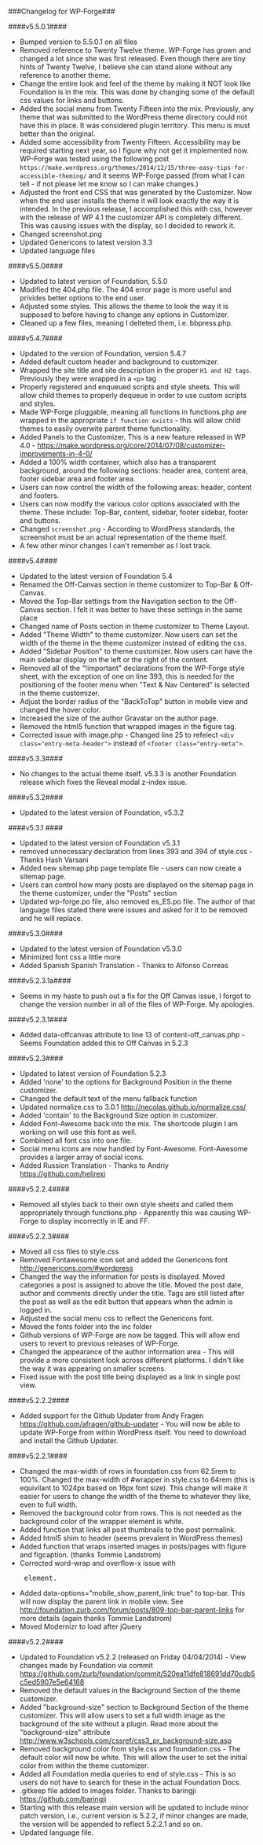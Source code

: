 ###Changelog for WP-Forge###

####v5.5.0.1####
* Bumped version to 5.5.0.1 on all files
* Removed reference to Twenty Twelve theme. WP-Forge has grown and changed a lot since she was first released. Even though there are tiny hints of Twenty Twelve, I believe she can stand alone without any reference to another theme.
* Change the entire look and feel of the theme by making it NOT look like Foundation is in the mix. This was done by changing some of the default css values for links and buttons.
* Added the social menu from Twenty Fifteen into the mix. Previously, any theme that was submitted to the WordPress theme directory could not have this in place. It was considered plugin territory. This menu is must better than the original.
* Added some accessibility from Twenty Fifteen. Accessibility may be required starting next year, so I figure why not get it implemented now. WP-Forge was tested using the following post `https://make.wordpress.org/themes/2014/12/15/three-easy-tips-for-accessible-theming/` and it seems WP-Forge passed (from what I can tell - if not please let me know so I can make changes.)
* Adjusted the front end CSS that was generated by the Customizer. Now when the end user installs the theme it will look exactly the way it is intended. In the previous release, I accomplished this with css, however with the release of WP 4.1 the customizer API is completely different. This was causing issues with the display, so I decided to rework it.
* Changed screenshot.png
* Updated Genericons to latest version 3.3
* Updated language files

####v5.5.0####
* Updated to latest version of Foundation, 5.5.0
* Modified the 404.php file. The 404 error page is more useful and privides better options to the end user.
* Adjusted some styles. This allows the theme to look the way it is supposed to before having to change any options in Customizer.
* Cleaned up a few files, meaning I delteted them, i.e. bbpress.php.

####v5.4.7####
* Updated to the version of Foundation, version 5.4.7
* Added default custom header and background to customizer.
* Wrapped the site title and site description in the proper `H1 and H2 tags`. Previously they were wrapped in a `<p>` tag
* Properly registered and enqueued scripts and style sheets. This will allow child themes to properly dequeue in order to use custom scripts and styles.
* Made WP-Forge pluggable, meaning all functions in functions.php are wrapped in the appropriate `if function exists` - this will allow child themes to easily overwite parent theme functionality.
* Added Panels to the Customizer. This is a new feature released in WP 4.0 - https://make.wordpress.org/core/2014/07/08/customizer-improvements-in-4-0/
* Added a 100% width container, which also has a transparent background, around the following sections: header area, content area, footer sidebar area and footer area.
* Users can now control the width of the following areas: header, content and footers.
* Users can now modify the various color options associated with the theme. These include: Top-Bar, content, sidebar, footer sidebar, footer and buttons.
* Changed `screenshot.png` - According to WordPress standards, the screenshot must be an actual representation of the theme itself.
* A few other minor changes I can't remember as I lost track.

####v5.4####
* Updated to the latest version of Foundation 5.4
* Renamed the Off-Canvas section in theme customizer to Top-Bar & Off-Canvas.
* Moved the Top-Bar settings from the Navigation section to the Off-Canvas section. I felt it was better to have these settings in the same place
* Changed name of Posts section in theme customizer to Theme Layout.
* Added "Theme Width" to theme customizer. Now users can set the width of the theme in the theme customizer instead of editing the css.
* Added "Sidebar Position" to theme customizer. Now users can have the main sidebar display on the left or the right of the content.
* Removed all of the "!important" declarations from the WP-Forge style sheet, with the exception of one on line 393, this is needed for the positioning of the footer menu when "Text & Nav Centered" is selected in the theme customizer.
* Adjust the border radius of the "BackToTop" button in mobile view and changed the hover color.
* Increased the size of the author Gravatar on the author page.
* Removed the html5 function that wrapped images in the figure tag.
* Corrected issue with image.php - Changed line 25 to refelect `<div class="entry-meta-header">` instead of `<footer class="entry-meta">`.

####v5.3.3####
* No changes to the actual theme itself. v5.3.3 is another Foundation release which fixes the Reveal modal z-index issue.

####v5.3.2####
* Updated to the latest version of Foundation, v5.3.2

####v5.3.1 ####
* Updated to the latest version of Foundation v5.3.1
* removed unnecessary declaration from lines 393 and 394 of style.css - Thanks Hash Varsani
* Added new sitemap.php page template file - users can now create a sitemap page.
* Users can control how many posts are displayed on the sitemap page in the theme customizer, under the "Posts" section
* Updated wp-forge.po file, also removed es_ES.po file. The author of that language files stated there were issues and asked for it to be removed and he will replace.

####v5.3.0####
* Updated to the latest version of Foundation v5.3.0
* Minimized font css a little more
* Added Spanish Spanish Translation - Thanks to Alfonso Correas

####v5.2.3.1a####
* Seems in my haste to push out a fix for the Off Canvas issue, I forgot to change the version number in all of the files of WP-Forge. My apologies.

####v5.2.3.1####
* Added data-offcanvas attribute to line 13 of content-off_canvas.php - Seems Foundation added this to Off Canvas in 5.2.3

####v5.2.3####
* Updated to latest version of Foundation 5.2.3
* Added 'none' to the options for Background Position in the theme customizer.
* Changed the default text of the menu fallback function
* Updated normalize.css to 3.0.1 http://necolas.github.io/normalize.css/
* Added 'contain' to the Background Size option in customizer.
* Added Font-Awesome back into the mix. The shortcode plugin I am working on will use this font as well.
* Combined all font css into one file.
* Social menu icons are now handled by Font-Awesome. Font-Awesome provides a larger array of social icons.
* Added Russion Translation - Thanks to Andriy https://github.com/helirexi

####v5.2.2.4####
* Removed all styles back to their own style sheets and called them appropriately through functions.php - Apparently this was causing WP-Forge to display incorrectly in IE and FF.

####v5.2.2.3####
* Moved all css files to style.css
* Removed Fontawesome icon set and added the Genericons font http://genericons.com/#wordpress
* Changed the way the information for posts is displayed. Moved categories a post is assigned to above the title. Moved the post date, author and comments directly under the title. Tags are still listed after the post as well as the edit button that appears when the admin is logged in.
* Adjusted the social menu css to reflect the Genericons font.
* Moved the fonts folder into the inc folder
* Github versions of WP-Forge are now be tagged. This will allow end users to revert to previous releases of WP-Forge.
* Changed the appearance of the author information area - This will provide a more consistent look across different platforms. I didn't like the way it was appearing on smaller screens.
* Fixed issue with the post title being displayed as a link in single post view.

####v5.2.2.2####
* Added support for the Github Updater from Andy Fragen https://github.com/afragen/github-updater - You will now be able to update WP-Forge from within WordPress itself. You need to download and install the Github Updater.

####v5.2.2.1####
* Changed the max-width of rows in foundation.css from 62.5rem to 100%. Changed the max-width of #wrapper in style.css to 64rem (this is equivilant to 1024px based on 16px font size). This change will make it easier for users to change the width of the theme to whatever they like, even to full width.
* Removed the background color from rows. This is not needed as the background color of the wrapper element is white.
* Added function that links all post thumbnails to the post permalink.
* Added html5 shim to header (seems prevalent in WordPress themes)
* Added function that wraps inserted images in posts/pages with figure and figcaption. (thanks Tommie Landstrom)
* Corrected word-wrap and overflow-x issue with <pre> element. 
* Added data-options="mobile_show_parent_link: true" to top-bar. This will now display the parent link in mobile view. See http://foundation.zurb.com/forum/posts/809-top-bar-parent-links for more details (again thanks Tommie Landstrom)
* Moved Modernizr to load after jQuery

####v5.2.2####
* Updated to Foundation v5.2.2 (released on Friday 04/04/2014) - View changes made by Foundation via commit https://github.com/zurb/foundation/commit/520ea11dfe818691dd70cdb5c5ed5907e5e64168
* Removed the default values in the Background Section of the theme customizer.
* Added "background-size" section to Background Section of the theme customizer. This will allow users to set a full width image as the background of the site without a plugin. Read more about the "background-size" attribute http://www.w3schools.com/cssref/css3_pr_background-size.asp
* Removed background color from style.css and foundation.css - The default color will now be white. This will allow the user to set the initial color from within the theme customizer.
* Added all Foundation media queries to end of style.css - This is so users do not have to search for these in the actual Foundation Docs.
* .gitkeep file added to images folder. Thanks to baringji https://github.com/baringji
* Starting with this release main version will be updated to include minor patch version, i.e., current version is 5.2.2, if minor changes are made, the version will be appended to reflect 5.2.2.1 and so on.
* Updated language file.
